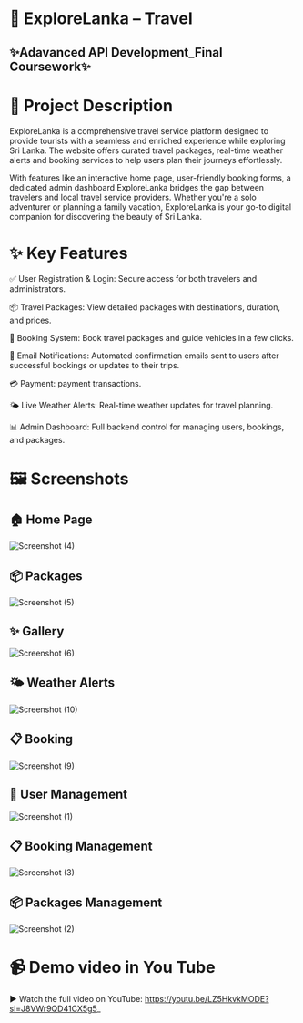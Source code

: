 # 🌴 ExploreLanka – Travel 

## ✨Adavanced API Development_Final Coursework✨

# 📌 Project Description 
ExploreLanka is a comprehensive travel service platform designed to provide tourists with a seamless and enriched experience while exploring Sri Lanka. The website offers curated travel packages, real-time weather alerts and booking services to help users plan their journeys effortlessly.

With features like an interactive home page, user-friendly booking forms, a dedicated admin dashboard ExploreLanka bridges the gap between travelers and local travel service providers. Whether you're a solo adventurer or planning a family vacation, ExploreLanka is your go-to digital companion for discovering the beauty of Sri Lanka.

# ✨ Key Features

✅ User Registration & Login: Secure access for both travelers and administrators.

📦 Travel Packages: View detailed packages with destinations, duration, and prices.

📅 Booking System: Book travel packages and guide vehicles in a few clicks.

📧 Email Notifications: Automated confirmation emails sent to users after successful bookings or updates to their trips.

💳 Payment: payment transactions.

🌤️ Live Weather Alerts: Real-time weather updates for travel planning.

📊 Admin Dashboard: Full backend control for managing users, bookings, and packages.

# 🖼️ Screenshots 

## 🏠 Home Page
![Screenshot (4)](https://github.com/user-attachments/assets/a9075c83-5e6b-43e5-a883-01143d6d7b8d)

## 📦 Packages
![Screenshot (5)](https://github.com/user-attachments/assets/c1051e45-4b97-4357-aaeb-a93e21d5fb51)

## ✨ Gallery
![Screenshot (6)](https://github.com/user-attachments/assets/c5bef128-4801-4dd6-9eef-cc34cd702435)

## 🌤️ Weather Alerts
![Screenshot (10)](https://github.com/user-attachments/assets/6acb6de3-2623-4727-adc3-996deebc9ca3)

## 📋 Booking
![Screenshot (9)](https://github.com/user-attachments/assets/aea7ecf7-db4c-4454-9556-cd4a02dfa8a5)

## 👥 User Management
![Screenshot (1)](https://github.com/user-attachments/assets/e61fee32-fb91-4892-811d-cd1c97dfc3da)

## 📋 Booking Management
![Screenshot (3)](https://github.com/user-attachments/assets/4347831e-9767-4111-b589-cf6cdc9be34c)

## 📦 Packages Management
![Screenshot (2)](https://github.com/user-attachments/assets/1e7fdabd-912e-41c5-83e9-e6ed7960eea4)

# 📹 Demo video in You Tube
▶️ Watch the full video on YouTube:
https://youtu.be/LZ5HkvkMODE?si=J8VWr9QD41CX5g5_



